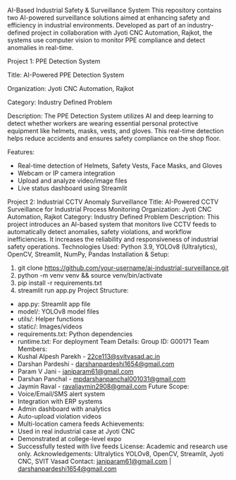AI-Based Industrial Safety & Surveillance System
This repository contains two AI-powered surveillance solutions aimed at enhancing safety and
efficiency in industrial environments. Developed as part of an industry-defined project in
collaboration with Jyoti CNC Automation, Rajkot, the systems use computer vision to monitor PPE
compliance and detect anomalies in real-time.

Project 1: PPE Detection System

Title: AI-Powered PPE Detection System

Organization: Jyoti CNC Automation, Rajkot

Category: Industry Defined Problem

Description:
The PPE Detection System utilizes AI and deep learning to detect whether workers are wearing
essential personal protective equipment like helmets, masks, vests, and gloves. This real-time
detection helps reduce accidents and ensures safety compliance on the shop floor.

Features:
- Real-time detection of Helmets, Safety Vests, Face Masks, and Gloves
- Webcam or IP camera integration
- Upload and analyze video/image files
- Live status dashboard using Streamlit


Project 2: Industrial CCTV Anomaly Surveillance
Title: AI-Powered CCTV Surveillance for Industrial Process Monitoring
Organization: Jyoti CNC Automation, Rajkot
Category: Industry Defined Problem
Description:
This project introduces an AI-based system that monitors live CCTV feeds to automatically detect
anomalies, safety violations, and workflow inefficiencies. It increases the reliability and
responsiveness of industrial safety operations.
Technologies Used:
Python 3.9, YOLOv8 (Ultralytics), OpenCV, Streamlit, NumPy, Pandas
Installation & Setup:
1. git clone https://github.com/your-username/ai-industrial-surveillance.git
2. python -m venv venv && source venv/bin/activate
3. pip install -r requirements.txt
4. streamlit run app.py
Project Structure:
- app.py: Streamlit app file
- model/: YOLOv8 model files
- utils/: Helper functions
- static/: Images/videos
- requirements.txt: Python dependencies
- runtime.txt: For deployment
Team Details:
Group ID: G00171
Team Members:
- Kushal Alpesh Parekh - 22ce113@svitvasad.ac.in
- Darshan Pardeshi - darshanpardeshi1654@gmail.com
- Param V Jani - janiparam61@gmail.com
- Darshan Panchal - mpdarshanpanchal001031@gmail.com
- Jaymin Raval - ravaljaymin2908@gmail.com
Future Scope:
- Voice/Email/SMS alert system
- Integration with ERP systems
- Admin dashboard with analytics
- Auto-upload violation videos
- Multi-location camera feeds
Achievements:
- Used in real industrial case at Jyoti CNC
- Demonstrated at college-level expo
- Successfully tested with live feeds
License: Academic and research use only.
Acknowledgements:
Ultralytics YOLOv8, OpenCV, Streamlit, Jyoti CNC, SVIT Vasad
Contact:
janiparam61@gmail.com | darshanpardeshi1654@gmail.com

